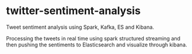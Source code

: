 # twitter-sentiment-analysis
Tweet sentiment analysis using Spark, Kafka, ES and Kibana.

Processing the tweets in real time using spark structured streaming and then pushing the sentiments to Elasticsearch and visualize through kibana.
